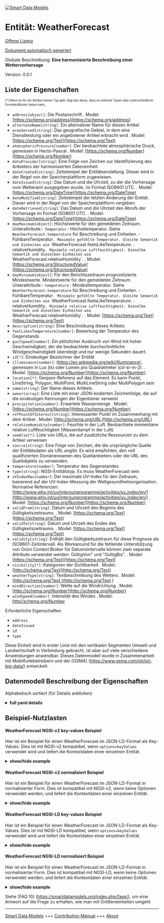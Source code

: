 <!-- 10-Header -->  
[![Smart Data Models](https://smartdatamodels.org/wp-content/uploads/2022/01/SmartDataModels_logo.png "Logo")](https://smartdatamodels.org)  
Entität: WeatherForecast  
========================<!-- /10-Header -->  
<!-- 15-License -->  
[Offene Lizenz](https://github.com/smart-data-models//dataModel.Weather/blob/master/WeatherForecast/LICENSE.md)  
[Dokument automatisch generiert](https://docs.google.com/presentation/d/e/2PACX-1vTs-Ng5dIAwkg91oTTUdt8ua7woBXhPnwavZ0FxgR8BsAI_Ek3C5q97Nd94HS8KhP-r_quD4H0fgyt3/pub?start=false&loop=false&delayms=3000#slide=id.gb715ace035_0_60)  
<!-- /15-License -->  
<!-- 20-Description -->  
Globale Beschreibung: **Eine harmonisierte Beschreibung einer Wettervorhersage**  
Version: 0.0.1  
<!-- /20-Description -->  
<!-- 30-PropertiesList -->  

## Liste der Eigenschaften  

<sup><sub>[*] Wenn es für ein Attribut keinen Typ gibt, liegt das daran, dass es mehrere Typen oder unterschiedliche Formate/Muster haben kann</sub></sup>.  
- `address[object]`: Die Postanschrift  . Model: [https://schema.org/address](https://schema.org/address)- `alternateName[string]`: Ein alternativer Name für diesen Artikel  - `areaServed[string]`: Das geografische Gebiet, in dem eine Dienstleistung oder ein angebotener Artikel erbracht wird  . Model: [https://schema.org/Text](https://schema.org/Text)- `atmosphericPressure[number]`: Der beobachtete atmosphärische Druck, gemessen in Hecto-Pascal  . Model: [https://schema.org/Number](https://schema.org/Number)- `dataProvider[string]`: Eine Folge von Zeichen zur Identifizierung des Anbieters der harmonisierten Dateneinheit.  - `dateCreated[string]`: Zeitstempel der Entitätserstellung. Dieser wird in der Regel von der Speicherplattform zugewiesen.  - `dateIssued[string]`: Das Datum und die Uhrzeit, zu der die Vorhersage vom Wetteramt ausgegeben wurde, im Format ISO8601 UTC.  . Model: [https://schema.org/DateTime](https://schema.org/DateTime)- `dateModified[string]`: Zeitstempel der letzten Änderung der Entität. Dieser wird in der Regel von der Speicherplattform vergeben.  - `dateRetrieved[string]`: Das Datum und die Uhrzeit des Abrufs der Vorhersage im Format ISO8601 UTC.  . Model: [https://schema.org/DateTime](https://schema.org/DateTime)- `dayMaximum[object]`: Höchstwerte für den gemeldeten Zeitraum. Unterattribute:- `Temperatur` : Höchsttemperatur. Siehe `WeatherForecast.temperature` für Beschreibung und Einheiten. - FühlbareTemperatur`. Maximale gefühlte Temperatur. Gleiche Semantik und Einheiten wie `WeatherForecast.feelsLikeTemperature`.- `relativeHumidity`. Maximale relative Luftfeuchtigkeit. Dieselbe Semantik und dieselben Einheiten wie `WeatherForecast.relativeHumidity`.  . Model: [https://schema.org/StructuredValue](https://schema.org/StructuredValue)- `dayMinimum[object]`: Für den Berichtszeitraum prognostizierte Mindestwerte.  Mindestwerte für den gemeldeten Zeitraum. Unterattribute:- `temperature` : Mindesttemperatur. Siehe `WeatherForecast.temperature` für Beschreibung und Einheiten. - FühlbareTemperatur`. Minimale gefühlte Temperatur. Gleiche Semantik und Einheiten wie `WeatherForecast.feelsLikeTemperature`.- `relativeHumidity`. Minimale relative Luftfeuchtigkeit. Dieselbe Semantik und dieselben Einheiten wie `WeatherForecast.relativeHumidity`.  . Model: [https://schema.org/Text](https://schema.org/Text)- `description[string]`: Eine Beschreibung dieses Artikels  - `feelLikesTemperature[number]`: Bewertung der Temperatur des Gegenstands  - `gustSpeed[number]`: Ein plötzlicher Ausbruch von Wind mit hoher Geschwindigkeit, der die beobachtete durchschnittliche Windgeschwindigkeit übersteigt und nur wenige Sekunden dauert.  - `id[*]`: Eindeutiger Bezeichner der Entität  - `illuminance[number]`: (https://en.wikipedia.org/wiki/Illuminance), gemessen in Lux (lx) oder Lumen pro Quadratmeter (cd-sr-m-2).  . Model: [https://schema.org/Number](https://schema.org/Number)- `location[*]`: Geojson-Referenz auf das Element. Es kann Punkt, LineString, Polygon, MultiPoint, MultiLineString oder MultiPolygon sein  - `name[string]`: Der Name dieses Artikels.  - `owner[array]`: Eine Liste mit einer JSON-kodierten Zeichenfolge, die auf die eindeutigen Kennungen der Eigentümer verweist  - `precipitation[number]`: Erwartete Wassermenge  . Model: [https://schema.org/Number](https://schema.org/Number)- `refPointOfInterest[string]`: Interessanter Punkt im Zusammenhang mit dem Artikel  . Model: [http://schema.org/URL](http://schema.org/URL)- `relativeHumidity[number]`: Feuchte in der Luft. Beobachtete momentane relative Luftfeuchtigkeit (Wasserdampf in der Luft)  - `seeAlso[*]`: Liste von URLs, die auf zusätzliche Ressourcen zu dem Artikel verweisen  - `source[string]`: Eine Folge von Zeichen, die die ursprüngliche Quelle der Entitätsdaten als URL angibt. Es wird empfohlen, den voll qualifizierten Domänennamen des Quellanbieters oder die URL des Quellobjekts zu verwenden.  - `temperature[number]`: Temperatur des Gegenstandes  - `type[string]`: NGSI-Entitätstyp. Es muss WeatherForecast sein  - `uVIndexMax[number]`: Der maximale UV-Index für den Zeitraum, basierend auf der UV-Index-Messung der Weltgesundheitsorganisation. Normative Referenzen: [http://www.who.int/uv/intersunprogramme/activities/uv_index/en/](http://www.who.int/uv/intersunprogramme/activities/uv_index/en/)  . Model: [https://schema.org/Number](https://schema.org/Number)- `validFrom[string]`: Datum und Uhrzeit des Beginns des Gültigkeitszeitraums.  . Model: [https://schema.org/Text](https://schema.org/Text)- `validTo[string]`: Datum und Uhrzeit des Endes des Gültigkeitszeitraums.  . Model: [https://schema.org/Text](https://schema.org/Text)- `validity[string]`: Enthält den Gültigkeitszeitraum für diese Prognose als ISO8601-Zeitintervall. Als Workaround für die fehlende Unterstützung von Orion Context Broker für Datumsintervalle können zwei separate Attribute verwendet werden: GültigVon" und "GültigBis".  . Model: [https://schema.org/Text](https://schema.org/Text)- `visibility[*]`: Kategorien der Sichtbarkeit  . Model: [http://schema.org/Text](http://schema.org/Text)- `weatherType[string]`: Textbeschreibung des Wetters  . Model: [http://schema.org/Text.](http://schema.org/Text.)- `windDirection[number]`: Wette auf die Windrichtung  . Model: [http://schema.org/Number](http://schema.org/Number)- `windSpeed[number]`: Intensität des Windes  . Model: [http//schema.org/Number](http//schema.org/Number)<!-- /30-PropertiesList -->  
<!-- 35-RequiredProperties -->  
Erforderliche Eigenschaften  
- `address`  - `dateIssued`  - `id`  - `type`  <!-- /35-RequiredProperties -->  
<!-- 40-RequiredProperties -->  
Diese Einheit wird in erster Linie mit den vertikalen Segmenten Umwelt und Landwirtschaft in Verbindung gebracht, ist aber auf viele verschiedene Anwendungen anwendbar. Dieses Datenmodell wurde in Zusammenarbeit mit Mobilfunkbetreibern und der [GSMA] (https://www.gsma.com/iot/iot-big-data/) entwickelt.  
<!-- /40-RequiredProperties -->  
<!-- 50-DataModelHeader -->  
## Datenmodell Beschreibung der Eigenschaften  
Alphabetisch sortiert (für Details anklicken)  
<!-- /50-DataModelHeader -->  
<!-- 60-ModelYaml -->  
<details><summary><strong>full yaml details</strong></summary>    
```yaml  
WeatherForecast:    
  description: 'A harmonised description of a Weather Forecast'    
  properties:    
    address:    
      description: 'The mailing address'    
      properties:    
        addressCountry:    
          description: 'Property. The country. For example, Spain. Model:''https://schema.org/addressCountry'''    
          type: string    
        addressLocality:    
          description: 'Property. The locality in which the street address is, and which is in the region. Model:''https://schema.org/addressLocality'''    
          type: string    
        addressRegion:    
          description: 'Property. The region in which the locality is, and which is in the country. Model:''https://schema.org/addressRegion'''    
          type: string    
        postOfficeBoxNumber:    
          description: 'Property. The post office box number for PO box addresses. For example, 03578. Model:''https://schema.org/postOfficeBoxNumber'''    
          type: string    
        postalCode:    
          description: 'Property. The postal code. For example, 24004. Model:''https://schema.org/https://schema.org/postalCode'''    
          type: string    
        streetAddress:    
          description: 'Property. The street address. Model:''https://schema.org/streetAddress'''    
          type: string    
      type: object    
      x-ngsi:    
        model: https://schema.org/address    
        type: Property    
    alternateName:    
      description: 'An alternative name for this item'    
      type: string    
      x-ngsi:    
        type: Property    
    areaServed:    
      description: 'The geographic area where a service or offered item is provided'    
      type: string    
      x-ngsi:    
        model: https://schema.org/Text    
        type: Property    
    atmosphericPressure:    
      description: 'The atmospheric pressure observed measured in Hecto Pascals'    
      minimum: 0    
      type: number    
      x-ngsi:    
        model: https://schema.org/Number    
        type: Property    
        units: 'Hecto pascals'    
    dataProvider:    
      description: 'A sequence of characters identifying the provider of the harmonised data entity.'    
      type: string    
      x-ngsi:    
        type: Property    
    dateCreated:    
      description: 'Entity creation timestamp. This will usually be allocated by the storage platform.'    
      format: date-time    
      type: string    
      x-ngsi:    
        type: Property    
    dateIssued:    
      description: 'The date and time the forecast was issued by the meteorological bureau in ISO8601 UTC format.'    
      format: date-time    
      type: string    
      x-ngsi:    
        model: https://schema.org/DateTime    
        type: Property    
    dateModified:    
      description: 'Timestamp of the last modification of the entity. This will usually be allocated by the storage platform.'    
      format: date-time    
      type: string    
      x-ngsi:    
        type: Property    
    dateRetrieved:    
      description: 'The date and time the forecast was retrieved in ISO8601 UTC format.'    
      format: date-time    
      type: string    
      x-ngsi:    
        model: https://schema.org/DateTime    
        type: Property    
    dayMaximum:    
      description: 'Maximum values for the reported period. Subattributes:- `temperature` : Maximum temperature. See `WeatherForecast.temperature` for description and units. - `feelLikesTemperature`. Maximum feels like temperature. Same semantics and units as `WeatherForecast.feelsLikeTemperature`.-   `relativeHumidity`. Maximum relative humidity. Same semantics and units as `WeatherForecast.relativeHumidity`.'    
      properties:    
        feelLikesTemperature:    
          description: 'Property. Temperature appreciation of the item'    
          type: number    
        relativeHumidity:    
          description: 'Property. Humidity in the Air. Observed instantaneous relative humidity (water vapour in air)'    
          maximum: 1    
          minimum: 0    
          type: number    
        temperature:    
          description: 'Property. Temperature of the item'    
          type: number    
      type: object    
      x-ngsi:    
        model: https://schema.org/StructuredValue    
        type: Property    
    dayMinimum:    
      description: 'Minimum values forecasted for the reported period.  Minimum values for the reported period. Subattributes:- `temperature` : Minimum temperature. See `WeatherForecast.temperature` for description and units. - `feelLikesTemperature`. Minimum feels like temperature. Same semantics and units as `WeatherForecast.feelsLikeTemperature`.- `relativeHumidity`. Minimum relative humidity. Same semantics and units as `WeatherForecast.relativeHumidity`'    
      properties:    
        feelLikesTemperature:    
          description: 'Property. Temperature appreciation of the item'    
          type: number    
        relativeHumidity:    
          description: 'Property. Humidity in the Air. Observed instantaneous relative humidity (water vapour in air)'    
          maximum: 1    
          minimum: 0    
          type: number    
        temperature:    
          description: 'Property. Temperature of the item'    
          type: number    
      type: object    
      x-ngsi:    
        model: https://schema.org/Text    
        type: Property    
    description:    
      description: 'A description of this item'    
      type: string    
      x-ngsi:    
        type: Property    
    feelLikesTemperature:    
      description: 'Temperature appreciation of the item'    
      type: number    
      x-ngsi:    
        type: Property    
    gustSpeed:    
      description: 'A sudden burst of high-speed wind over the observed average wind speed lasting only for a few seconds.'    
      type: number    
      x-ngsi:    
        type: Property    
    id:    
      anyOf: &weatherforecast_-_properties_-_owner_-_items_-_anyof    
        - description: 'Property. Identifier format of any NGSI entity'    
          maxLength: 256    
          minLength: 1    
          pattern: ^[\w\-\.\{\}\$\+\*\[\]`|~^@!,:\\]+$    
          type: string    
        - description: 'Property. Identifier format of any NGSI entity'    
          format: uri    
          type: string    
      description: 'Unique identifier of the entity'    
      x-ngsi:    
        type: Property    
    illuminance:    
      description: '(https://en.wikipedia.org/wiki/Illuminance) observed measured in lux (lx) or lumens per square metre (cd·sr·m−2).'    
      minimum: 0    
      type: number    
      x-ngsi:    
        model: https://schema.org/Number    
        type: Property    
    location:    
      description: 'Geojson reference to the item. It can be Point, LineString, Polygon, MultiPoint, MultiLineString or MultiPolygon'    
      oneOf:    
        - description: 'GeoProperty. Geojson reference to the item. Point'    
          properties:    
            bbox:    
              items:    
                type: number    
              minItems: 4    
              type: array    
            coordinates:    
              items:    
                type: number    
              minItems: 2    
              type: array    
            type:    
              enum:    
                - Point    
              type: string    
          required:    
            - type    
            - coordinates    
          title: 'GeoJSON Point'    
          type: object    
        - description: 'GeoProperty. Geojson reference to the item. LineString'    
          properties:    
            bbox:    
              items:    
                type: number    
              minItems: 4    
              type: array    
            coordinates:    
              items:    
                items:    
                  type: number    
                minItems: 2    
                type: array    
              minItems: 2    
              type: array    
            type:    
              enum:    
                - LineString    
              type: string    
          required:    
            - type    
            - coordinates    
          title: 'GeoJSON LineString'    
          type: object    
        - description: 'GeoProperty. Geojson reference to the item. Polygon'    
          properties:    
            bbox:    
              items:    
                type: number    
              minItems: 4    
              type: array    
            coordinates:    
              items:    
                items:    
                  items:    
                    type: number    
                  minItems: 2    
                  type: array    
                minItems: 4    
                type: array    
              type: array    
            type:    
              enum:    
                - Polygon    
              type: string    
          required:    
            - type    
            - coordinates    
          title: 'GeoJSON Polygon'    
          type: object    
        - description: 'GeoProperty. Geojson reference to the item. MultiPoint'    
          properties:    
            bbox:    
              items:    
                type: number    
              minItems: 4    
              type: array    
            coordinates:    
              items:    
                items:    
                  type: number    
                minItems: 2    
                type: array    
              type: array    
            type:    
              enum:    
                - MultiPoint    
              type: string    
          required:    
            - type    
            - coordinates    
          title: 'GeoJSON MultiPoint'    
          type: object    
        - description: 'GeoProperty. Geojson reference to the item. MultiLineString'    
          properties:    
            bbox:    
              items:    
                type: number    
              minItems: 4    
              type: array    
            coordinates:    
              items:    
                items:    
                  items:    
                    type: number    
                  minItems: 2    
                  type: array    
                minItems: 2    
                type: array    
              type: array    
            type:    
              enum:    
                - MultiLineString    
              type: string    
          required:    
            - type    
            - coordinates    
          title: 'GeoJSON MultiLineString'    
          type: object    
        - description: 'GeoProperty. Geojson reference to the item. MultiLineString'    
          properties:    
            bbox:    
              items:    
                type: number    
              minItems: 4    
              type: array    
            coordinates:    
              items:    
                items:    
                  items:    
                    items:    
                      type: number    
                    minItems: 2    
                    type: array    
                  minItems: 4    
                  type: array    
                type: array    
              type: array    
            type:    
              enum:    
                - MultiPolygon    
              type: string    
          required:    
            - type    
            - coordinates    
          title: 'GeoJSON MultiPolygon'    
          type: object    
      x-ngsi:    
        type: GeoProperty    
    name:    
      description: 'The name of this item.'    
      type: string    
      x-ngsi:    
        type: Property    
    owner:    
      description: 'A List containing a JSON encoded sequence of characters referencing the unique Ids of the owner(s)'    
      items:    
        anyOf: *weatherforecast_-_properties_-_owner_-_items_-_anyof    
        description: 'Property. Unique identifier of the entity'    
      type: array    
      x-ngsi:    
        type: Property    
    precipitation:    
      description: 'Amount of water rain expected'    
      minimum: 0    
      type: number    
      x-ngsi:    
        model: https://schema.org/Number    
        type: Property    
        units: 'Liters per square meter.'    
    refPointOfInterest:    
      description: 'Point of interest related to the item'    
      type: string    
      x-ngsi:    
        model: http://schema.org/URL    
        type: Relationship    
    relativeHumidity:    
      description: 'Humidity in the Air. Observed instantaneous relative humidity (water vapour in air)'    
      maximum: 1    
      minimum: 0    
      type: number    
      x-ngsi:    
        type: Property    
    seeAlso:    
      description: 'list of uri pointing to additional resources about the item'    
      oneOf:    
        - items:    
            format: uri    
            type: string    
          minItems: 1    
          type: array    
        - format: uri    
          type: string    
      x-ngsi:    
        type: Property    
    source:    
      description: 'A sequence of characters giving the original source of the entity data as a URL. Recommended to be the fully qualified domain name of the source provider, or the URL to the source object.'    
      type: string    
      x-ngsi:    
        type: Property    
    temperature:    
      description: 'Temperature of the item'    
      type: number    
      x-ngsi:    
        type: Property    
    type:    
      description: 'NGSI Entity type. It has to be WeatherForecast'    
      enum:    
        - WeatherForecast    
      type: string    
      x-ngsi:    
        type: Property    
    uVIndexMax:    
      description: 'The maximum UV index for the period, based on the World Health Organization''s UV Index measure. Normative references: [http://www.who.int/uv/intersunprogramme/activities/uv_index/en/](http://www.who.int/uv/intersunprogramme/activities/uv_index/en/)'    
      minimum: 0    
      type: number    
      x-ngsi:    
        model: https://schema.org/Number    
        type: Property    
    validFrom:    
      description: 'Validity period start date and time.'    
      format: date-time    
      type: string    
      x-ngsi:    
        model: https://schema.org/Text    
        type: Property    
    validTo:    
      description: 'Validity period end date and time.'    
      format: date-time    
      type: string    
      x-ngsi:    
        model: https://schema.org/Text    
        type: Property    
    validity:    
      description: 'Includes the validity period for this forecast as a ISO8601 time interval. As a workaround for the lack of support of Orion Context Broker for datetime intervals, it can be used two separate attributes: `validFrom`, `validTo`.'    
      type: string    
      x-ngsi:    
        model: https://schema.org/Text    
        type: Property    
    visibility:    
      anyOf:    
        - enum:    
            - veryPoor    
            - poor    
            - moderate    
            - good    
            - veryGood    
            - excellent    
          type: string    
        - minimum: 0    
          type: number    
      description: 'Categories of visibility'    
      x-ngsi:    
        model: http://schema.org/Text    
        type: Property    
    weatherType:    
      description: 'Text description of the weather'    
      type: string    
      x-ngsi:    
        model: http://schema.org/Text.    
        type: Property    
    windDirection:    
      description: 'Direction of the wind bet'    
      maximum: 180    
      minimum: -180    
      type: number    
      x-ngsi:    
        model: http://schema.org/Number    
        type: Property    
    windSpeed:    
      description: 'Intensity of the wind'    
      minimum: 0    
      type: number    
      x-ngsi:    
        model: http//schema.org/Number    
        type: Property    
  required:    
    - id    
    - type    
    - dateIssued    
    - address    
  type: object    
  x-derived-from: ""    
  x-disclaimer: 'Redistribution and use in source and binary forms, with or without modification, are permitted  provided that the license conditions are met. Copyleft (c) 2021 Contributors to Smart Data Models Program'    
  x-license-url: https://github.com/smart-data-models/dataModel.Weather/blob/master/WeatherForecast/LICENSE.md    
  x-model-schema: https://smart-data-models.github.io/dataModel.Weather/WeatherForecast/schema.json    
  x-model-tags: ""    
  x-version: 0.0.1    
```  
</details>    
<!-- /60-ModelYaml -->  
<!-- 70-MiddleNotes -->  
<!-- /70-MiddleNotes -->  
<!-- 80-Examples -->  
## Beispiel-Nutzlasten  
#### WeatherForecast NGSI-v2 key-values Beispiel  
Hier ist ein Beispiel für einen WeatherForecast im JSON-LD-Format als Key-Values. Dies ist mit NGSI-v2 kompatibel, wenn `options=keyValues` verwendet wird und liefert die Kontextdaten einer einzelnen Entität.  
<details><summary><strong>show/hide example</strong></summary>    
```json  
{  
  "id": "Spain-WeatherForecast-46005_2016-12-01T18:00:00_2016-12-02T00:00:00",  
  "type": "WeatherForecast",  
  "address": {  
    "addressCountry": "Spain",  
    "postalCode": "46005",  
    "addressLocality": "Valencia"  
  },  
  "dataProvider": "TEF",  
  "dateIssued": "2016-12-01T10:40:01.00Z",  
  "dateRetrieved": "2016-12-01T12:57:24.00Z",  
  "dayMaximum": {  
    "feelsLikeTemperature": 15,  
    "temperature": 15,  
    "relativeHumidity": 0.9  
  },  
  "dayMinimum": {  
    "feelsLikeTemperature": 11,  
    "temperature": 11,  
    "relativeHumidity": 0.7  
  },  
  "feelsLikeTemperature": 12,  
  "precipitationProbability": 0.15,  
  "relativeHumidity": 0.85,  
  "source": "http://www.aemet.es/xml/municipios/localidad_46250.xml",  
  "temperature": 12,  
  "validFrom": "2016-12-01T17:00:00.00Z",  
  "validTo": "2016-12-01T23:00:00.00Z",  
  "validity": "2016-12-01T18:00:00+01:00/2016-12-02T00:00:00+01:00",  
  "weatherType": "overcast",  
  "windSpeed": 0,  
  "uVIndexMax": 1  
}  
```  
</details>  
#### WeatherForecast NGSI-v2 normalisiert Beispiel  
Hier ist ein Beispiel für einen WeatherForecast im JSON-LD-Format in normalisierter Form. Dies ist kompatibel mit NGSI-v2, wenn keine Optionen verwendet werden, und liefert die Kontextdaten einer einzelnen Entität.  
<details><summary><strong>show/hide example</strong></summary>    
```json  
{  
  "id": "Spain-WeatherForecast-46005_2016-12-01T18:00:00_2016-12-02T00:00:00",  
  "type": "WeatherForecast",  
  "dayMinimum": {  
    "type": "StructuredValue",  
    "value": {  
      "feelsLikeTemperature": 11,  
      "temperature": 11,  
      "relativeHumidity": 0.7  
    }  
  },  
  "feelsLikeTemperature": {  
    "type": "Number",  
    "value": 12  
  },  
  "dataProvider": {  
    "type": "Text",  
    "value": "TEF"  
  },  
  "temperature": {  
    "type": "Number",  
    "value": 12  
  },  
  "validTo": {  
    "type": "DateTime",  
    "value": "2016-12-01T23:00:00.00Z"  
  },  
  "weatherType": {  
    "type": "Text",  
    "value": "overcast"  
  },  
  "precipitationProbability": {  
    "type": "Number",  
    "value": 0.15  
  },  
  "dayMaximum": {  
    "type": "StructuredValue",  
    "value": {  
      "feelsLikeTemperature": 15,  
      "temperature": 15,  
      "relativeHumidity": 0.9  
    }  
  },  
  "source": {  
    "type": "Text",  
    "value": "http://www.aemet.es/xml/municipios/localidad_46250.xml"  
  },  
  "windSpeed": {  
    "type": "Number",  
    "value": 0  
  },  
  "validity": {  
    "type": "Text",  
    "value": "2016-12-01T18:00:00+01:00/2016-12-02T00:00:00+01:00"  
  },  
  "dateIssued": {  
    "type": "DateTime",  
    "value": "2016-12-01T10:40:01.00Z"  
  },  
  "address": {  
    "type": "PostalAddress",  
    "value": {  
      "addressCountry": "Spain",  
      "postalCode": "46005",  
      "addressLocality": "Valencia"  
    }  
  },  
  "dateRetrieved": {  
    "type": "DateTime",  
    "value": "2016-12-01T12:57:24.00Z"  
  },  
  "validFrom": {  
    "type": "DateTime",  
    "value": "2016-12-01T17:00:00.00Z"  
  },  
  "relativeHumidity": {  
    "type": "Number",  
    "value": 0.85  
  },  
  "uVIndexMax": {  
    "type": "Number",  
    "value": 1.00  
  }  
}  
```  
</details>  
#### WeatherForecast NGSI-LD key-values Beispiel  
Hier ist ein Beispiel für einen WeatherForecast im JSON-LD-Format als Key-Values. Dies ist mit NGSI-LD kompatibel, wenn `options=keyValues` verwendet wird und liefert die Kontextdaten einer einzelnen Entität.  
<details><summary><strong>show/hide example</strong></summary>    
```json  
{  
    "id": "urn:ngsi-ld:WeatherForecast:Spain-WeatherForecast-46005_2016-12-01T18:00:00_2016-12-02T00:00:00",  
    "type": "WeatherForecast",  
    "address": {  
        "type": "Property",  
        "value": {  
            "addressCountry": "Spain",  
            "postalCode": "46005",  
            "addressLocality": "Valencia",  
            "type": "PostalAddress"  
        }  
    },  
    "dataProvider": {  
        "type": "Property",  
        "value": "TEF"  
    },  
    "dateIssued": {  
        "type": "Property",  
        "value": {  
            "@type": "DateTime",  
            "@value": "2016-12-01T10:40:01.00Z"  
        }  
    },  
    "dateRetrieved": {  
        "type": "Property",  
        "value": {  
            "@type": "DateTime",  
            "@value": "2016-12-01T12:57:24.00Z"  
        }  
    },  
    "dayMaximum": {  
        "type": "Property",  
        "value": {  
            "feelsLikeTemperature": 15,  
            "temperature": 15,  
            "relativeHumidity": 0.9  
        }  
    },  
    "dayMinimum": {  
        "type": "Property",  
        "value": {  
            "feelsLikeTemperature": 11,  
            "temperature": 11,  
            "relativeHumidity": 0.7  
        }  
    },  
    "feelsLikeTemperature": {  
        "type": "Property",  
        "value": 12  
    },  
    "precipitationProbability": {  
        "type": "Property",  
        "value": 0.15  
    },  
    "relativeHumidity": {  
        "type": "Property",  
        "value": 0.85  
    },  
    "source": {  
        "type": "Property",  
        "value": "http://www.aemet.es/xml/municipios/localidad_46250.xml"  
    },  
    "temperature": {  
        "type": "Property",  
        "value": 12  
    },  
    "uvIndexMax": {  
        "type": "Property",  
        "value": 1.0  
    },  
    "validFrom": {  
        "type": "Property",  
        "value": {  
            "@type": "DateTime",  
            "@value": "2016-12-01T17:00:00.00Z"  
        }  
    },  
    "validTo": {  
        "type": "Property",  
        "value": {  
            "@type": "DateTime",  
            "@value": "2016-12-01T23:00:00.00Z"  
        }  
    },  
    "validity": {  
        "type": "Property",  
        "value": "2016-12-01T18:00:00+01:00/2016-12-02T00:00:00+01:00"  
    },  
    "weatherType": {  
        "type": "Property",  
        "value": "overcast"  
    },  
    "windSpeed": {  
        "type": "Property",  
        "value": 0  
    },  
    "@context": [  
        "https://uri.etsi.org/ngsi-ld/v1/ngsi-ld-core-context.jsonld",  
        "https://raw.githubusercontent.com/smart-data-models/dataModel.Weather/master/context.jsonld"  
    ]  
}  
```  
</details>  
#### WeatherForecast NGSI-LD normalisiert Beispiel  
Hier ist ein Beispiel für einen WeatherForecast im JSON-LD-Format in normalisierter Form. Dies ist kompatibel mit NGSI-LD, wenn keine Optionen verwendet werden, und liefert die Kontextdaten einer einzelnen Entität.  
<details><summary><strong>show/hide example</strong></summary>    
```json  
{  
    "id": "Spain-WeatherForecast-46005_2016-12-01T18:00:00_2016-12-02T00:00:00",  
    "type": "WeatherForecast",  
    "address": {  
        "type": "PostalAddress",  
        "value": {  
            "addressCountry": "Spain",  
            "postalCode": "46005",  
            "addressLocality": "Valencia"  
        }  
    },  
    "dataProvider": {  
        "type": "Text",  
        "value": "TEF"  
    },  
    "dateIssued": {  
        "type": "Property",  
        "value": {  
            "@type": "DateTime",  
            "@value": "2016-12-01T10:40:01.00Z"  
        }  
    },  
    "dateRetrieved": {  
        "type": "Property",  
        "value": {  
            "@type": "DateTime",  
            "@value": "2016-12-01T12:57:24.00Z"  
        }  
    },  
    "dayMaximum": {  
        "type": "Property",  
        "value": {  
            "feelsLikeTemperature": 15,  
            "temperature": 15,  
            "relativeHumidity": 0.9  
        }  
    },  
    "dayMinimum": {  
        "type": "Property",  
        "value": {  
            "feelsLikeTemperature": 11,  
            "temperature": 11,  
            "relativeHumidity": 0.7  
        }  
    },  
    "feelsLikeTemperature": {  
        "type": "Property",  
        "value": 12  
    },  
    "precipitationProbability": {  
        "type": "Property",  
        "value": 0.15  
    },  
    "relativeHumidity": {  
        "type": "Property",  
        "value": 0.85  
    },  
    "source": {  
        "type": "Property",  
        "value": "http://www.aemet.es/xml/municipios/localidad_46250.xml"  
    },  
    "temperature": {  
        "type": "Property",  
        "value": 12  
    },  
    "uVIndexMax": {  
        "type": "Property",  
        "value": 1.0  
    },  
    "validFrom": {  
        "type": "Property",  
        "value": {  
            "@type": "DateTime",  
            "@value": "2016-12-01T17:00:00.00Z"  
        }  
    },  
    "validTo": {  
        "type": "Property",  
        "value": {  
            "@type": "DateTime",  
            "@value": "2016-12-01T23:00:00.00Z"  
        }  
    },  
    "validity": {  
        "type": "Property",  
        "value": "2016-12-01T18:00:00+01:00/2016-12-02T00:00:00+01:00"  
    },  
    "weatherType": {  
        "type": "Text",  
        "value": "overcast"  
    },  
    "windSpeed": {  
        "type": "Property",  
        "value": 0  
    },  
    "@context": [  
        "https://smartdatamdels.org/context.jsonld",  
        "https://raw.githubusercontent.com/smart-data-models/dataModel.Weather/master/context.jsonld"  
    ]  
}  
```  
</details><!-- /80-Examples -->  
<!-- 90-FooterNotes -->  
<!-- /90-FooterNotes -->  
<!-- 95-Units -->  
Siehe [FAQ 10] (https://smartdatamodels.org/index.php/faqs/), um eine Antwort auf die Frage zu erhalten, wie man mit Größeneinheiten umgeht  
<!-- /95-Units -->  
<!-- 97-LastFooter -->  
---  
[Smart Data Models](https://smartdatamodels.org) +++ [Contribution Manual](https://bit.ly/contribution_manual) +++ [About](https://bit.ly/Introduction_SDM)<!-- /97-LastFooter -->  
